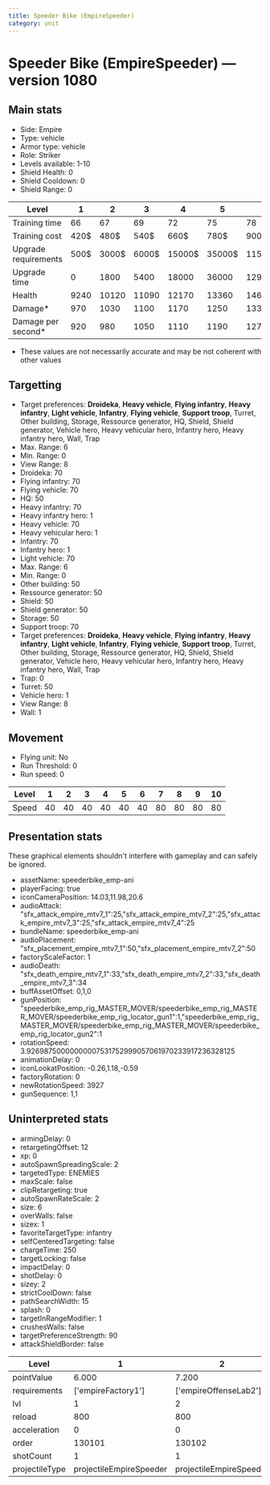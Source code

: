 ```yaml
---
title: Speeder Bike (EmpireSpeeder)
category: unit
---
```


# Speeder Bike (EmpireSpeeder) — version 1080

## Main stats

  * Side: Empire
  * Type: vehicle
  * Armor type: vehicle
  * Role: Striker
  * Levels available: 1-10
  * Shield Health: 0
  * Shield Cooldown: 0
  * Shield Range: 0

|Level               |1   |2    |3    |4     |5     |6      |7      |8      |9       |10      |
|--------------------|----|-----|-----|------|------|-------|-------|-------|--------|--------|
|Training time       |66  |67   |69   |72    |75    |78     |81     |168    |174     |180     |
|Training cost       |420$|480$ |540$ |660$  |780$  |900$   |1020$  |1200$  |1260$   |1380$   |
|Upgrade requirements|500$|3000$|6000$|15000$|35000$|115000$|175000$|350000$|1000000$|2000000$|
|Upgrade time        |0   |1800 |5400 |18000 |36000 |129600 |216000 |345600 |518400  |777600  |
|Health              |9240|10120|11090|12170 |13360 |14690  |16160  |17790  |19610   |21640   |
|Damage*             |970 |1030 |1100 |1170  |1250  |1330   |1420   |1520   |1620    |1730    |
|Damage per second*  |920 |980  |1050 |1110  |1190  |1270   |1620   |1740   |1850    |1980    |

* These values are not necessarily accurate and may be not coherent with other values

## Targetting

  * Target preferences: **Droideka**, **Heavy vehicle**, **Flying infantry**, **Heavy infantry**, **Light vehicle**, **Infantry**, **Flying vehicle**, **Support troop**, Turret, Other building, Storage, Ressource generator, HQ, Shield, Shield generator, Vehicle hero, Heavy vehicular hero, Infantry hero, Heavy infantry hero, Wall, Trap
  * Max. Range: 6
  * Min. Range: 0
  * View Range: 8
  * Droideka: 70
  * Flying infantry: 70
  * Flying vehicle: 70
  * HQ: 50
  * Heavy infantry: 70
  * Heavy infantry hero: 1
  * Heavy vehicle: 70
  * Heavy vehicular hero: 1
  * Infantry: 70
  * Infantry hero: 1
  * Light vehicle: 70
  * Max. Range: 6
  * Min. Range: 0
  * Other building: 50
  * Ressource generator: 50
  * Shield: 50
  * Shield generator: 50
  * Storage: 50
  * Support troop: 70
  * Target preferences: **Droideka**, **Heavy vehicle**, **Flying infantry**, **Heavy infantry**, **Light vehicle**, **Infantry**, **Flying vehicle**, **Support troop**, Turret, Other building, Storage, Ressource generator, HQ, Shield, Shield generator, Vehicle hero, Heavy vehicular hero, Infantry hero, Heavy infantry hero, Wall, Trap
  * Trap: 0
  * Turret: 50
  * Vehicle hero: 1
  * View Range: 8
  * Wall: 1

## Movement

  * Flying unit: No
  * Run Threshold: 0
  * Run speed: 0

|Level|1 |2 |3 |4 |5 |6 |7 |8 |9 |10|
|-----|--|--|--|--|--|--|--|--|--|--|
|Speed|40|40|40|40|40|40|80|80|80|80|

## Presentation stats

These graphical elements shouldn't interfere with gameplay and can safely be ignored.

  * assetName: speederbike_emp-ani
  * playerFacing: true
  * iconCameraPosition: 14.03,11.98,20.6
  * audioAttack: "sfx_attack_empire_mtv7_1":25,"sfx_attack_empire_mtv7_2":25,"sfx_attack_empire_mtv7_3":25,"sfx_attack_empire_mtv7_4":25
  * bundleName: speederbike_emp-ani
  * audioPlacement: "sfx_placement_empire_mtv7_1":50,"sfx_placement_empire_mtv7_2":50
  * factoryScaleFactor: 1
  * audioDeath: "sfx_death_empire_mtv7_1":33,"sfx_death_empire_mtv7_2":33,"sfx_death_empire_mtv7_3":34
  * buffAssetOffset: 0,1,0
  * gunPosition: "speederbike_emp_rig_MASTER_MOVER/speederbike_emp_rig_MASTER_MOVER/speederbike_emp_rig_locator_gun1":1,"speederbike_emp_rig_MASTER_MOVER/speederbike_emp_rig_MASTER_MOVER/speederbike_emp_rig_locator_gun2":1
  * rotationSpeed: 3.92698750000000007531752999057061970233917236328125
  * animationDelay: 0
  * iconLookatPosition: -0.26,1.18,-0.59
  * factoryRotation: 0
  * newRotationSpeed: 3927
  * gunSequence: 1,1

## Uninterpreted stats

  * armingDelay: 0
  * retargetingOffset: 12
  * xp: 0
  * autoSpawnSpreadingScale: 2
  * targetedType: ENEMIES
  * maxScale: false
  * clipRetargeting: true
  * autoSpawnRateScale: 2
  * size: 6
  * overWalls: false
  * sizex: 1
  * favoriteTargetType: infantry
  * selfCenteredTargeting: false
  * chargeTime: 250
  * targetLocking: false
  * impactDelay: 0
  * shotDelay: 0
  * sizey: 2
  * strictCoolDown: false
  * pathSearchWidth: 15
  * splash: 0
  * targetInRangeModifier: 1
  * crushesWalls: false
  * targetPreferenceStrength: 90
  * attackShieldBorder: false

|Level         |1                      |2                      |3                      |4                      |5                      |6                      |7                             |8                             |9                             |10                            |
|--------------|-----------------------|-----------------------|-----------------------|-----------------------|-----------------------|-----------------------|------------------------------|------------------------------|------------------------------|------------------------------|
|pointValue    |6.000                  |7.200                  |8.400                  |9.600                  |10.800                 |12.000                 |13.200                        |14.400                        |15.600                        |18.000                        |
|requirements  |['empireFactory1']     |['empireOffenseLab2']  |['empireOffenseLab3']  |['empireOffenseLab4']  |['empireOffenseLab5']  |['empireOffenseLab6']  |['empireOffenseLab7']         |['empireOffenseLab8']         |['empireOffenseLab9']         |['empireOffenseLab10']        |
|lvl           |1                      |2                      |3                      |4                      |5                      |6                      |7                             |8                             |9                             |10                            |
|reload        |800                    |800                    |800                    |800                    |800                    |800                    |625                           |625                           |625                           |625                           |
|acceleration  |0                      |0                      |0                      |0                      |0                      |0                      |8                             |8                             |8                             |8                             |
|order         |130101                 |130102                 |130103                 |130104                 |130105                 |130106                 |130107                        |130108                        |130109                        |130110                        |
|shotCount     |1                      |1                      |1                      |1                      |1                      |1                      |2                             |2                             |2                             |2                             |
|projectileType|projectileEmpireSpeeder|projectileEmpireSpeeder|projectileEmpireSpeeder|projectileEmpireSpeeder|projectileEmpireSpeeder|projectileEmpireSpeeder|projectileEmpireSpeederUpgrade|projectileEmpireSpeederUpgrade|projectileEmpireSpeederUpgrade|projectileEmpireSpeederUpgrade|

